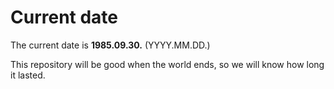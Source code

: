 # Current date

The current date is **1985.09.30.** (YYYY.MM.DD.)

This repository will be good when the world ends, so we will know how long it lasted.